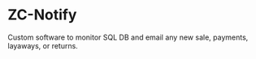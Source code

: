 # ZC-Notify

Custom software to monitor SQL DB and email any new sale, payments, layaways, or returns.
